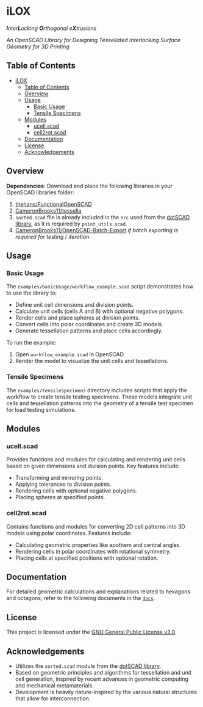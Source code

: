 # iLOX

_**I**nter**L**ocking **O**rthogonal e**X**trusions_

_An OpenSCAD Library for Designing Tessellated Interlocking Surface Geometry for 3D Printing_

## Table of Contents

- [iLOX](#ilox)
  - [Table of Contents](#table-of-contents)
  - [Overview](#overview)
  - [Usage](#usage)
    - [Basic Usage](#basic-usage)
    - [Tensile Specimens](#tensile-specimens)
  - [Modules](#modules)
    - [ucell.scad](#ucellscad)
    - [cell2rot.scad](#cell2rotscad)
  - [Documentation](#documentation)
  - [License](#license)
  - [Acknowledgements](#acknowledgements)

## Overview

**Dependencies**: Download and place the following libraries in your OpenSCAD libraries folder:

1.  [thehans/FunctionalOpenSCAD](https://github.com/thehans/FunctionalOpenSCAD)
2.  [CameronBrooks11/tessella](https://github.com/CameronBrooks11/Tessella)
3.  `sorted.scad` file is already included in the `src` used from the [dotSCAD library](https://github.com/JustinSDK/dotSCAD), as it is required by `point_utils.scad`.
4.  [CameronBrooks11/OpenSCAD-Batch-Export](https://github.com/CameronBrooks11/OpenSCAD-Batch-Export) _if batch exporting is required for testing / iteration_

## Usage

### Basic Usage

The `examples/basicUsage/workflow_example.scad` script demonstrates how to use the library to:

- Define unit cell dimensions and division points.
- Calculate unit cells (cells A and B) with optional negative polygons.
- Render cells and place spheres at division points.
- Convert cells into polar coordinates and create 3D models.
- Generate tessellation patterns and place cells accordingly.

To run the example:

1. Open `workflow_example.scad` in OpenSCAD.
2. Render the model to visualize the unit cells and tessellations.

### Tensile Specimens

The `examples/tensileSpecimens` directory includes scripts that apply the workflow to create tensile testing specimens. These models integrate unit cells and tessellation patterns into the geometry of a tensile test specimen for load testing simulations.

## Modules

### ucell.scad

Provides functions and modules for calculating and rendering unit cells based on given dimensions and division points. Key features include:

- Transforming and mirroring points.
- Applying tolerances to division points.
- Rendering cells with optional negative polygons.
- Placing spheres at specified points.

### cell2rot.scad

Contains functions and modules for converting 2D cell patterns into 3D models using polar coordinates. Features include:

- Calculating geometric properties like apothem and central angles.
- Rendering cells in polar coordinates with rotational symmetry.
- Placing cells at specified positions with optional rotation.

## Documentation

For detailed geometric calculations and explanations related to hexagons and octagons, refer to the following documents in the [`docs`](docs/README.md).

## License

This project is licensed under the [GNU General Public License v3.0](LICENSE).

## Acknowledgements

- Utilizes the `sorted.scad` module from the [dotSCAD library](https://github.com/bjnortier/dotSCAD).
- Based on geometric principles and algorithms for tessellation and unit cell generation, inspired by recent advances in geometric computing and mechanical metamaterials.
- Development is heavily nature-inspired by the various natural structures that allow for interconnection.
